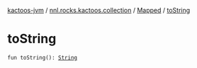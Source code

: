 [kactoos-jvm](../../index.md) / [nnl.rocks.kactoos.collection](../index.md) / [Mapped](index.md) / [toString](./to-string.md)

# toString

`fun toString(): `[`String`](https://kotlinlang.org/api/latest/jvm/stdlib/kotlin/-string/index.html)